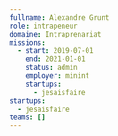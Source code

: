 ```yaml
---
fullname: Alexandre Grunt
role: intrapeneur
domaine: Intraprenariat
missions:
  - start: 2019-07-01
    end: 2021-01-01
    status: admin
    employer: minint
    startups:
      - jesaisfaire
startups:
  - jesaisfaire
teams: []
---
```


